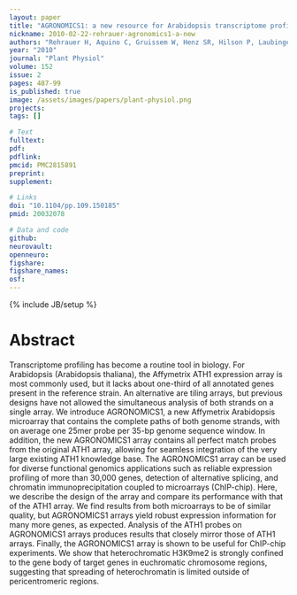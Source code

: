 ```yaml
---
layout: paper
title: "AGRONOMICS1: a new resource for Arabidopsis transcriptome profiling"
nickname: 2010-02-22-rehrauer-agronomics1-a-new
authors: "Rehrauer H, Aquino C, Gruissem W, Henz SR, Hilson P, Laubinger S, Naouar N, Patrignani A, Rombauts S, Shu H, Van de Peer Y, Vuylsteke M, Weigel D, Zeller G, Hennig L"
year: "2010"
journal: "Plant Physiol"
volume: 152
issue: 2
pages: 487-99
is_published: true
image: /assets/images/papers/plant-physiol.png
projects:
tags: []

# Text
fulltext:
pdf:
pdflink:
pmcid: PMC2815891
preprint:
supplement:

# Links
doi: "10.1104/pp.109.150185"
pmid: 20032078

# Data and code
github:
neurovault:
openneuro:
figshare:
figshare_names:
osf:
---
```

{% include JB/setup %}

# Abstract

Transcriptome profiling has become a routine tool in biology. For Arabidopsis (Arabidopsis thaliana), the Affymetrix ATH1 expression array is most commonly used, but it lacks about one-third of all annotated genes present in the reference strain. An alternative are tiling arrays, but previous designs have not allowed the simultaneous analysis of both strands on a single array. We introduce AGRONOMICS1, a new Affymetrix Arabidopsis microarray that contains the complete paths of both genome strands, with on average one 25mer probe per 35-bp genome sequence window. In addition, the new AGRONOMICS1 array contains all perfect match probes from the original ATH1 array, allowing for seamless integration of the very large existing ATH1 knowledge base. The AGRONOMICS1 array can be used for diverse functional genomics applications such as reliable expression profiling of more than 30,000 genes, detection of alternative splicing, and chromatin immunoprecipitation coupled to microarrays (ChIP-chip). Here, we describe the design of the array and compare its performance with that of the ATH1 array. We find results from both microarrays to be of similar quality, but AGRONOMICS1 arrays yield robust expression information for many more genes, as expected. Analysis of the ATH1 probes on AGRONOMICS1 arrays produces results that closely mirror those of ATH1 arrays. Finally, the AGRONOMICS1 array is shown to be useful for ChIP-chip experiments. We show that heterochromatic H3K9me2 is strongly confined to the gene body of target genes in euchromatic chromosome regions, suggesting that spreading of heterochromatin is limited outside of pericentromeric regions.
